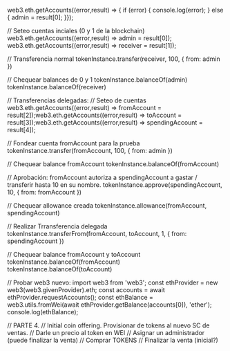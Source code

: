 web3.eth.getAccounts((error,result) => { if (error) { console.log(error); } else { admin = result[0]; }});

// Seteo cuentas inciales (0 y 1 de la blockchain)
web3.eth.getAccounts((error,result) => admin = result[0]);
web3.eth.getAccounts((error,result) => receiver = result[1]);

// Transferencia normal
tokenInstance.transfer(receiver, 100, { from: admin })

// Chequear balances de 0 y 1
tokenInstance.balanceOf(admin)
tokenInstance.balanceOf(receiver)


// Transferencias delegadas:
// Seteo de cuentas
web3.eth.getAccounts((error,result) => fromAccount = result[2]);web3.eth.getAccounts((error,result) => toAccount = result[3]);web3.eth.getAccounts((error,result) => spendingAccount = result[4]);

// Fondear cuenta fromAccount para la prueba
tokenInstance.transfer(fromAccount, 100, { from: admin })

// Chequear balance fromAccount
tokenInstance.balanceOf(fromAccount)

// Aprobación: fromAccount autoriza a spendingAccount a gastar / transferir hasta 10 en su nombre.
tokenInstance.approve(spendingAccount, 10, { from: fromAccount })

// Chequear allowance creada
tokenInstance.allowance(fromAccount, spendingAccount)

// Realizar Trransferencia delegada
tokenInstance.transferFrom(fromAccount, toAccount, 1, { from: spendingAccount })

// Chequear balance fromAccount y toAccount 
tokenInstance.balanceOf(fromAccount)
tokenInstance.balanceOf(toAccount)



// Probar web3 nuevo:
import web3 from 'web3';
const ethProvider = new web3(web3.givenProvider).eth;
const accounts = await ethProvider.requestAccounts();
const ethBalance = web3.utils.fromWei(await ethProvider.getBalance(accounts[0]), 'ether');
console.log(ethBalance);



// PARTE 4.
// Initial coin offering. Provisionar de tokens al nuevo SC de ventas.
// Darle un precio al token en WEI
// Asignar un administrador (puede finalizar la venta)
// Comprar TOKENS
// Finalizar la venta (inicial?)
